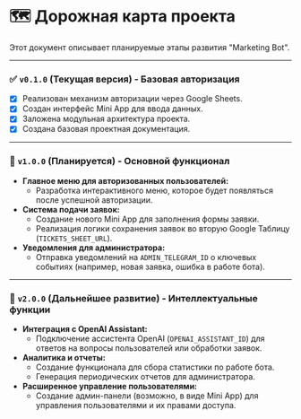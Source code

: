 # 🗺️ Дорожная карта проекта

Этот документ описывает планируемые этапы развития "Marketing Bot".

---

### ✅ `v0.1.0` (Текущая версия) - Базовая авторизация
- [x] Реализован механизм авторизации через Google Sheets.
- [x] Создан интерфейс Mini App для ввода данных.
- [x] Заложена модульная архитектура проекта.
- [x] Создана базовая проектная документация.

---

### 🚀 `v1.0.0` (Планируется) - Основной функционал

*   **Главное меню для авторизованных пользователей:**
    *   Разработка интерактивного меню, которое будет появляться после успешной авторизации.
*   **Система подачи заявок:**
    *   Создание нового Mini App для заполнения формы заявки.
    *   Реализация логики сохранения заявок во вторую Google Таблицу (`TICKETS_SHEET_URL`).
*   **Уведомления для администратора:**
    *   Отправка уведомлений на `ADMIN_TELEGRAM_ID` о ключевых событиях (например, новая заявка, ошибка в работе бота).

---

### 🌟 `v2.0.0` (Дальнейшее развитие) - Интеллектуальные функции

*   **Интеграция с OpenAI Assistant:**
    *   Подключение ассистента OpenAI (`OPENAI_ASSISTANT_ID`) для ответов на вопросы пользователей или обработки заявок.
*   **Аналитика и отчеты:**
    *   Создание функционала для сбора статистики по работе бота.
    *   Генерация периодических отчетов для администратора.
*   **Расширенное управление пользователями:**
    *   Создание админ-панели (возможно, в виде Mini App) для управления пользователями и их правами доступа.